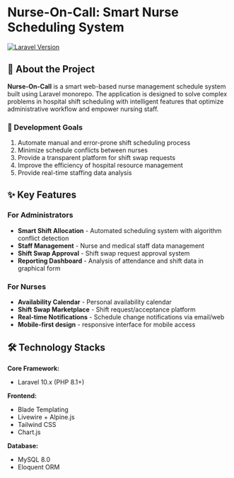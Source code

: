 # Nurse-On-Call: Smart Nurse Scheduling System

[![Laravel Version](https://img.shields.io/badge/Laravel-^10.0-red.svg)](https://laravel.com)

## 📖 About the Project

**Nurse-On-Call** is a smart web-based nurse management schedule system built using Laravel monorepo. The application is designed to solve complex problems in hospital shift scheduling with intelligent features that optimize administrative workflow and empower nursing staff.

### 🎯 Development Goals
1. Automate manual and error-prone shift scheduling process
2. Minimize schedule conflicts between nurses
3. Provide a transparent platform for shift swap requests
4. Improve the efficiency of hospital resource management
5. Provide real-time staffing data analysis

## ✨ Key Features

### For Administrators
- **Smart Shift Allocation** - Automated scheduling system with algorithm conflict detection
- **Staff Management** - Nurse and medical staff data management
- **Shift Swap Approval** - Shift swap request approval system
- **Reporting Dashboard** - Analysis of attendance and shift data in graphical form

### For Nurses
- **Availability Calendar** - Personal availability calendar
- **Shift Swap Marketplace** - Shift request/acceptance platform
- **Real-time Notifications** - Schedule change notifications via email/web
- **Mobile-first design** - responsive interface for mobile access

## 🛠️ Technology Stacks

**Core Framework:**
- Laravel 10.x (PHP 8.1+)

**Frontend:**
- Blade Templating
- Livewire + Alpine.js
- Tailwind CSS
- Chart.js

**Database:**
- MySQL 8.0
- Eloquent ORM
